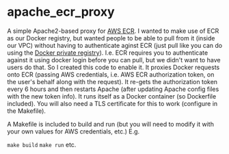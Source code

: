 # apache_ecr_proxy

A simple Apache2-based proxy for [AWS ECR](https://aws.amazon.com/ecr/). I wanted to make use of ECR as our Docker registry, but wanted people to be able to pull from it (inside our VPC) without having to authenticate aginst ECR (just pull like you can do using the [Docker private registry](https://distribution.github.io/distribution/)). I.e. ECR requires you to authenticate against it using docker login before you can pull, but we didn't want to have users do that. So I created this code to enable it. It proxies Docker requests onto ECR (passing AWS credentials, i.e. AWS ECR authorization token, on the user's behalf along with the request). It re-gets the authorization token every 6 hours and then restarts Apache (after updating Apache config files with the new token info). It runs itself as a Docker container (so Dockerfile included). You will also need a TLS certificate for this to work (configure in the Makefile).

A Makefile is included to build and run (but you will need to modify it with your own values for AWS credentials, etc.) E.g.

`make build`
`make run`
etc.
